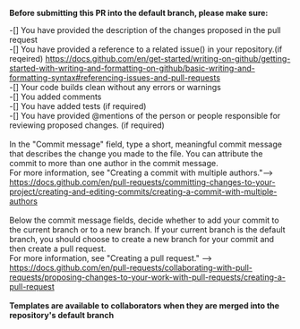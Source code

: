 **Before submitting this PR into the default branch, please make sure:** <br>

-[] You have provided the description of the changes proposed in the pull request <br>
-[] You have provided a reference to a related issue() in your repository.(if reqeired) https://docs.github.com/en/get-started/writing-on-github/getting-started-with-writing-and-formatting-on-github/basic-writing-and-formatting-syntax#referencing-issues-and-pull-requests <br>
-[] Your code builds clean without any errors or warnings <br>
-[] You added comments <br>
-[] You have added tests (if required) <br>
-[] You have provided @mentions of the person or people responsible for reviewing proposed changes. (if required) <br>
<br>
In the "Commit message" field, type a short, meaningful commit message that describes the change you made to the file. You can attribute the commit to more than one author in the commit message. <br>For more information, see "Creating a commit with multiple authors."--><br> https://docs.github.com/en/pull-requests/committing-changes-to-your-project/creating-and-editing-commits/creating-a-commit-with-multiple-authors <br>
<br>
Below the commit message fields, decide whether to add your commit to the current branch or to a new branch. If your current branch is the default branch, you should choose to create a new branch for your commit and then create a pull request. <br> For more information, see "Creating a pull request." --> <br>
https://docs.github.com/en/pull-requests/collaborating-with-pull-requests/proposing-changes-to-your-work-with-pull-requests/creating-a-pull-request <br>
<br>
**Templates are available to collaborators when they are merged into the repository's default branch**
